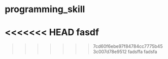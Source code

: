 # programming_skill
<<<<<<< HEAD
fasdf
=======
>>>>>>> 7cd60f6ebe97f84784cc7775b453c007d78e9512
fadsffa
fadsfa
